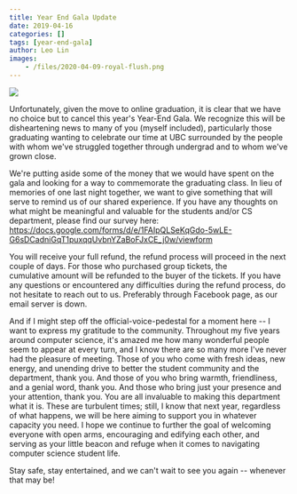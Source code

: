 ```yaml
---
title: Year End Gala Update
date: 2019-04-16
categories: []
tags: [year-end-gala]
author: Leo Lin
images:
    - /files/2020-04-09-royal-flush.png
---
```

![](/files/2020-04-09-royal-flush.png)

Unfortunately, given the move to online graduation, it is clear that we have no choice but to cancel this year's Year-End Gala. We recognize this will be disheartening news to many of you (myself included), particularly those graduating wanting to celebrate our time at UBC surrounded by the people with whom we've struggled together through undergrad and to whom we've grown close.

We're putting aside some of the money that we would have spent on the gala and looking for a way to commemorate the graduating class. In lieu of memories of one last night together, we want to give something that will serve to remind us of our shared experience. If you have any thoughts on what might be meaningful and valuable for the students and/or CS department, please find our survey here: https://docs.google.com/forms/d/e/1FAIpQLSeKqGdo-5wLE-G6sDCadniGqT1puxqqUvbnYZaBoFJxCE_j0w/viewform

You will receive your full refund, the refund process will proceed in the next couple of days. For those who purchased group tickets, the cumulative amount will be refunded to the buyer of the tickets. If you have any questions or encountered any difficulties during the refund process, do not hesitate to reach out to us. Preferably through Facebook page, as our email server is down.

And if I might step off the official-voice-pedestal for a moment here -- I want to express my gratitude to the community. Throughout my five years around computer science, it's amazed me how many wonderful people seem to appear at every turn, and I know there are so many more I've never had the pleasure of meeting. Those of you who come with fresh ideas, new energy, and unending drive to better the student community and the department, thank you. And those of you who bring warmth, friendliness, and a genial word, thank you. And those who bring just your presence and your attention, thank you. You are all invaluable to making this department what it is. These are turbulent times; still, I know that next year, regardless of what happens, we will be here aiming to support you in whatever capacity you need. I hope we continue to further the goal of welcoming everyone with open arms, encouraging and edifying each other, and serving as your little beacon and refuge when it comes to navigating computer science student life.

Stay safe, stay entertained, and we can't wait to see you again -- whenever that may be!
